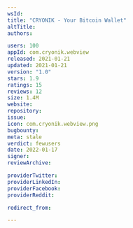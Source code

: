 ```yaml
---
wsId: 
title: "CRYONIK - Your Bitcoin Wallet"
altTitle: 
authors:

users: 100
appId: com.cryonik.webview
released: 2021-01-21
updated: 2021-01-21
version: "1.0"
stars: 1.9
ratings: 15
reviews: 12
size: 1.4M
website: 
repository: 
issue: 
icon: com.cryonik.webview.png
bugbounty: 
meta: stale
verdict: fewusers
date: 2022-01-17
signer: 
reviewArchive:

providerTwitter: 
providerLinkedIn: 
providerFacebook: 
providerReddit: 

redirect_from:

---
```


